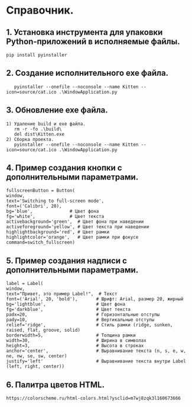 # Справочник.

##  1. Установка инструмента для упаковки Python-приложений в исполняемые файлы.

    pip install pyinstaller

## 2. Создание исполнительного exe файла.

       pyinstaller --onefile --noconsole --name Kitten --icon=source/cat.ico .\WindowApplication.py

## 3. Обновление exe файла.

    1) Удаление build и exe файла.
       rm -r -fo .\build\
       del dist\Kitten.exe
    2) Сборка проекта.
       pyinstaller --onefile --noconsole --name Kitten --icon=source/cat.ico .\WindowApplication.py

## 4. Пример создания кнопки с дополнительными параметрами.

    fullscreenButton = Button(
    window,
    text='Switching to full-screen mode',
    font=('Calibri', 20),
    bg='blue',              # Цвет фона
    fg='white',             # Цвет текста
    activebackground='green',  # Цвет фона при наведении
    activeforeground='yellow', # Цвет текста при наведении
    highlightbackground='red', # Цвет рамки
    highlightcolor='orange',   # Цвет рамки при фокусе
    command=switch_fullscreen)

## 5. Пример создания надписи с дополнительными параметрами.

    label = Label(
    window,
    text="Привет, это пример Label!",  # Текст
    font=('Arial', 20, 'bold'),       # Шрифт: Arial, размер 20, жирный
    bg='lightblue',                   # Цвет фона
    fg='darkblue',                    # Цвет текста
    padx=20,                          # Горизонтальные отступы
    pady=10,                          # Вертикальные отступы
    relief='ridge',                   # Стиль рамки (ridge, sunken, raised, flat, groove, solid)
    borderwidth=5,                    # Толщина рамки
    width=30,                         # Ширина в символах
    height=3,                         # Высота в строках
    anchor='center',                  # Выравнивание текста (n, s, e, w, ne, nw, se, sw, center)
    justify='left'                    # Выравнивание текста внутри Label (left, right, center))

## 6. Палитра цветов HTML.

    https://colorscheme.ru/html-colors.html?ysclid=m7wj8zqk3l160673666
